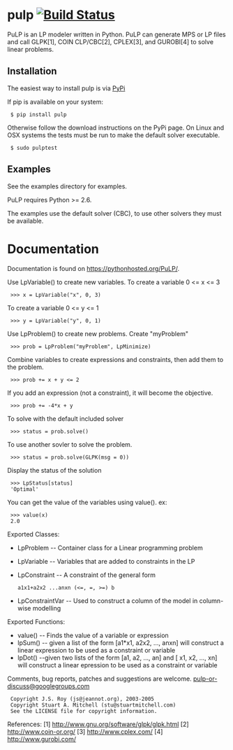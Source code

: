 # pulp [![Build Status](https://travis-ci.org/coin-or/pulp.svg?branch=master)](https://travis-ci.org/coin-or/pulp)

PuLP is an LP modeler written in Python. PuLP can generate MPS or LP files
and call GLPK[1], COIN CLP/CBC[2], CPLEX[3], and GUROBI[4] to solve linear
problems.

## Installation

The easiest way to install pulp is via [PyPi](https://pypi.python.org/pypi/PuLP)

If pip is available on your system:

     $ pip install pulp

Otherwise follow the download instructions on the PyPi page.
On Linux and OSX systems the tests must be run to make the default
solver executable.

     $ sudo pulptest

## Examples

See the examples directory for examples.

PuLP requires Python >= 2.6.

The examples use the default solver (CBC), to use other solvers they must be available.

# Documentation
Documentation is found on https://pythonhosted.org/PuLP/.


Use LpVariable() to create new variables. To create a variable 0 <= x <= 3

     >>> x = LpVariable("x", 0, 3)

To create a variable 0 <= y <= 1

     >>> y = LpVariable("y", 0, 1)

Use LpProblem() to create new problems. Create "myProblem"

     >>> prob = LpProblem("myProblem", LpMinimize)

Combine variables to create expressions and constraints, then add them to the
problem.

     >>> prob += x + y <= 2

If you add an expression (not a constraint), it will
become the objective.

     >>> prob += -4*x + y

To solve with the default included solver

     >>> status = prob.solve()

To use another sovler to solve the problem.

     >>> status = prob.solve(GLPK(msg = 0))

Display the status of the solution

     >>> LpStatus[status]
     'Optimal'

You can get the value of the variables using value(). ex:

     >>> value(x)
     2.0

Exported Classes:

* LpProblem -- Container class for a Linear programming problem
* LpVariable -- Variables that are added to constraints in the LP
* LpConstraint -- A constraint of the general form

      a1x1+a2x2 ...anxn (<=, =, >=) b

*  LpConstraintVar -- Used to construct a column of the model in column-wise modelling

Exported Functions:

* value() -- Finds the value of a variable or expression
* lpSum() -- given a list of the form [a1*x1, a2x2, ..., anxn] will construct a linear expression to be used as a constraint or variable
* lpDot() --given two lists of the form [a1, a2, ..., an] and [ x1, x2, ..., xn] will construct a linear epression to be used as a constraint or variable

Comments, bug reports, patches and suggestions are welcome.
pulp-or-discuss@googlegroups.com

     Copyright J.S. Roy (js@jeannot.org), 2003-2005
     Copyright Stuart A. Mitchell (stu@stuartmitchell.com)
     See the LICENSE file for copyright information.

References:
[1] http://www.gnu.org/software/glpk/glpk.html
[2] http://www.coin-or.org/
[3] http://www.cplex.com/
[4] http://www.gurobi.com/
 